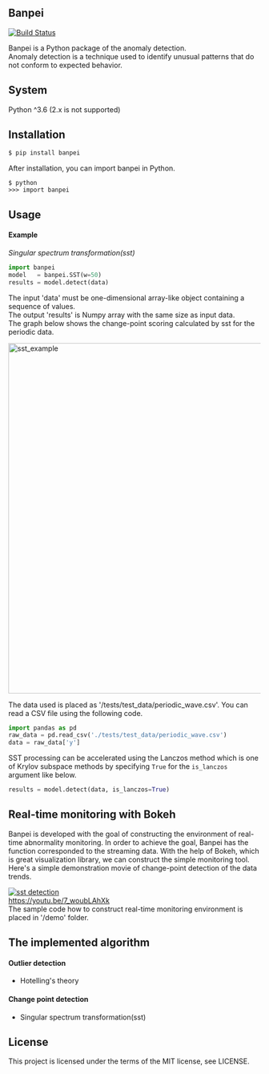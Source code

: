 ## Banpei
[![Build Status](https://travis-ci.org/tsurubee/banpei.svg?branch=master)](https://travis-ci.org/tsurubee/banpei)  

Banpei is a Python package of the anomaly detection.  
Anomaly detection is a technique used to identify unusual patterns that do not conform to expected behavior.

## System
Python ^3.6 (2.x is not supported)

## Installation
```bash
$ pip install banpei
```
After installation, you can import banpei in Python.
```
$ python
>>> import banpei
```

## Usage
#### Example
*Singular spectrum transformation(sst)*
```python
import banpei 
model   = banpei.SST(w=50)
results = model.detect(data)
```
The input 'data' must be one-dimensional array-like object containing a sequence of values.  
The output 'results' is Numpy array with the same size as input data.  
The graph below shows the change-point scoring calculated by sst for the periodic data.

<img src="./docs/images/sst_example.png" alt="sst_example" width="700">

The data used is placed as '/tests/test_data/periodic_wave.csv'.  You can read a CSV file using the following code.  
```python
import pandas as pd
raw_data = pd.read_csv('./tests/test_data/periodic_wave.csv')
data = raw_data['y']
```

SST processing can be accelerated using the Lanczos method which is one of Krylov subspace methods by specifying `True` for the `is_lanczos` argument like below.  
```python
results = model.detect(data, is_lanczos=True)
```

## Real-time monitoring with Bokeh
Banpei is developed with the goal of constructing the environment of real-time abnormality monitoring.  In order to achieve the goal, Banpei has the function corresponded to the streaming data.  With the help of Bokeh, which is great visualization library, we can construct the simple monitoring tool.   
Here's a simple demonstration movie of change-point detection of the data trends.

[![sst detection](https://img.youtube.com/vi/7_woubLAhXk/0.jpg)](https://www.youtube.com/watch?v=7_woubLAhXk)  
https://youtu.be/7_woubLAhXk  
The sample code how to construct real-time monitoring environment is placed in '/demo' folder.

## The implemented algorithm
#### Outlier detection
* Hotelling's theory
#### Change point detection
* Singular spectrum transformation(sst)

## License
This project is licensed under the terms of the MIT license, see LICENSE.